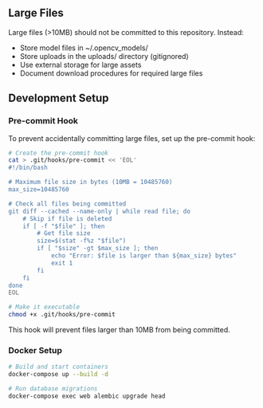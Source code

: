 ## Large Files

Large files (>10MB) should not be committed to this repository. Instead:
- Store model files in ~/.opencv_models/
- Store uploads in the uploads/ directory (gitignored)
- Use external storage for large assets
- Document download procedures for required large files

## Development Setup

### Pre-commit Hook

To prevent accidentally committing large files, set up the pre-commit hook:

```bash
# Create the pre-commit hook
cat > .git/hooks/pre-commit << 'EOL'
#!/bin/bash

# Maximum file size in bytes (10MB = 10485760)
max_size=10485760

# Check all files being committed
git diff --cached --name-only | while read file; do
    # Skip if file is deleted
    if [ -f "$file" ]; then
        # Get file size
        size=$(stat -f%z "$file")
        if [ "$size" -gt $max_size ]; then
            echo "Error: $file is larger than ${max_size} bytes"
            exit 1
        fi
    fi
done
EOL

# Make it executable
chmod +x .git/hooks/pre-commit
```

This hook will prevent files larger than 10MB from being committed.

### Docker Setup

```bash
# Build and start containers
docker-compose up --build -d

# Run database migrations
docker-compose exec web alembic upgrade head
``` 